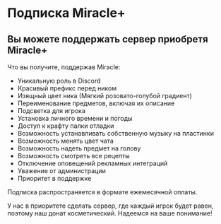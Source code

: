 # Подписка Miracle+

## Вы можете поддержать сервер приобретя Miracle+
Что вы получите, поддержав Miracle:
- Уникальную роль в Discord
- Красивый префикс перед ником
- Изящный цвет ника (Мягкий розовато-голубой градиент)
- Переименование предметов, включая их описание
- Подсветка для игрока
- Установка личного времени и погоды
- Доступ к крафту палки отладки
- Возможность устанавливать собственную музыку на пластинки
- Возможность менять цвет чата
- Возможность надеть предмет на голову
- Возможность смотреть все рецепты
- Отключение оповещений рекламных интеграций
- Уважение от администрации
- Приоритет в поддержке

Подписка распространяется в формате ежемесячной оплаты.

У нас в приоритете сделать сервер, где каждый игрок будет равен, поэтому наш донат косметический. Надеемся на ваше понимание!
